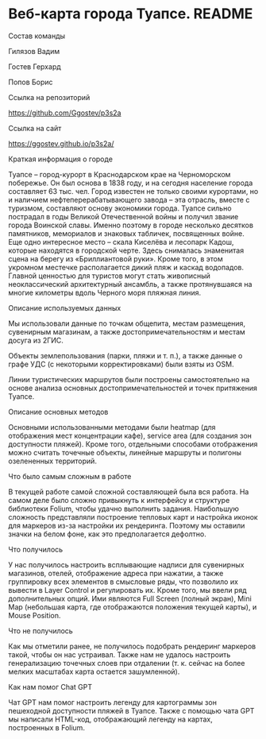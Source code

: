 # Веб-карта города Туапсе. README  
Состав команды

Гилязов Вадим

Гостев Герхард

Попов Борис

Ссылка на репозиторий

https://github.com/Ggostev/p3s2a

Ссылка на сайт

https://ggostev.github.io/p3s2a/

Краткая информация о городе

Туапсе – город-курорт в Краснодарском крае на Черноморском побережье. Он был
основа в 1838 году, и на сегодня население города составляет 63 тыс. чел. Город
известен не только своими курортами, но и наличием нефтеперерабатывающего
завода – эта отрасль, вместе с туризмом, составляют основу экономики города.
Туапсе сильно пострадал в годы Великой Отечественной войны и получил звание
города Воинской славы. Именно поэтому в городе несколько десятков памятников,
мемориалов и знаковых табличек, посвященных войне. Еще одно интересное
место – скала Киселёва и лесопарк Кадош, которые находятся в городской черте.
Здесь снималась знаменитая сцена на берегу из «Бриллиантовой руки». Кроме
того, в этом укромном местечке располагается дикий пляж и каскад водопадов.
Главной ценностью для туристов могут стать живописный неоклассический
архитектурный ансамбль, а также протянувшаяся на многие километры вдоль
Черного моря пляжная линия.

Описание используемых данных

Мы использовали данные по точкам общепита, местам размещения, сувенирным
магазинам, а также достопримечательностям и местам досуга из 2ГИС.

Объекты землепользования (парки, пляжи и т. п.), а также данные о графе УДС (с
некоторыми корректировками) были взяты из OSM.

Линии туристических маршрутов были построены самостоятельно на основе
анализа основных достопримечательностей и точек притяжения Туапсе.

Описание основных методов

Основными использованными методами были heatmap (для отображения мест
концентрации кафе), service area (для создания зон доступности пляжей). Кроме
того, отдельными способами отображения можно считать точечные объекты,
линейные маршруты и полигоны озелененных территорий.

Что было самым сложным в работе

В текущей работе самой сложной составляющей была вся работа. На самом деле
было сложно привыкнуть к интерфейсу и структуре библиотеки Folium, чтобы
удачно выполнить задания. Наибольшую сложность представляли построение
тепловых карт и настройка иконок для маркеров из-за настройки их рендеринга.
Поэтому мы оставили значки на белом фоне, как это предполагается дефолтно.

Что получилось

У нас получилось настроить всплывающие надписи для сувенирных магазинов,
отелей, отображение адреса при нажатии, а также группировку всех элементов в
смысловые ряды, что позволило их вывести в Layer Control и регулировать их.
Кроме того, мы ввели ряд дополнительных опций. Ими являются Full Screen
(полный экран), Mini Map (небольшая карта, где отображаются положения текущей
карты), и Mouse Position.

Что не получилось

Как мы отметили ранее, не получилось подобрать рендеринг маркеров такой,
чтобы он нас устраивал. Также нам не удалось настроить генерализацию
точечных слоев при отдалении (т. к. сейчас на более мелких масштабах карта
остается зашумленной).

Как нам помог Chat GPT

Чат GPT нам помог настроить легенду для картограммы зон пешеходной
доступности пляжей в Туапсе. Также с помощью чата GPT мы написали HTML-код,
отображающий легенду на картах, построенных в Folium.
